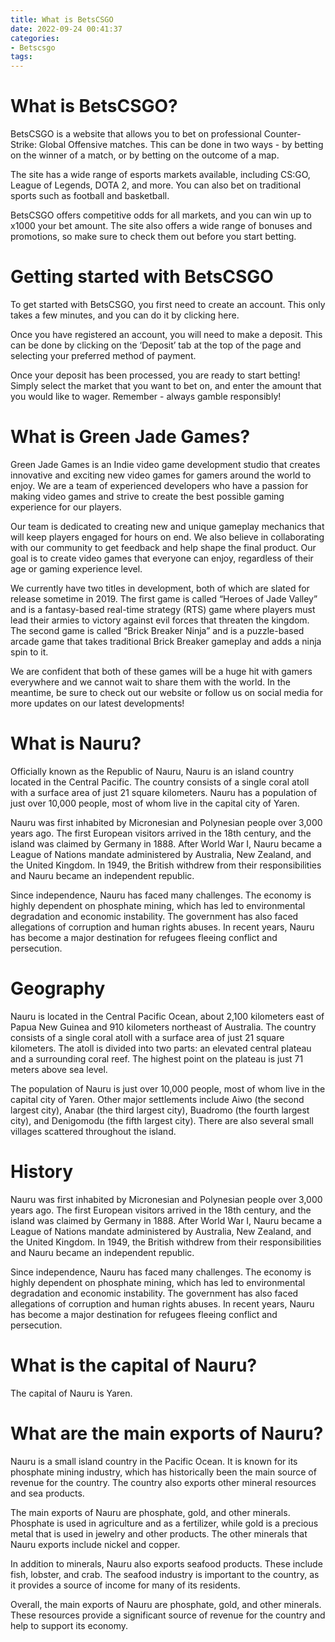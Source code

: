 ```yaml
---
title: What is BetsCSGO
date: 2022-09-24 00:41:37
categories:
- Betscsgo
tags:
---
```



#  What is BetsCSGO?

BetsCSGO is a website that allows you to bet on professional Counter-Strike: Global Offensive matches. This can be done in two ways - by betting on the winner of a match, or by betting on the outcome of a map.

The site has a wide range of esports markets available, including CS:GO, League of Legends, DOTA 2, and more. You can also bet on traditional sports such as football and basketball.

BetsCSGO offers competitive odds for all markets, and you can win up to x1000 your bet amount. The site also offers a wide range of bonuses and promotions, so make sure to check them out before you start betting.

# Getting started with BetsCSGO

To get started with BetsCSGO, you first need to create an account. This only takes a few minutes, and you can do it by clicking here.

Once you have registered an account, you will need to make a deposit. This can be done by clicking on the ‘Deposit’ tab at the top of the page and selecting your preferred method of payment.

Once your deposit has been processed, you are ready to start betting! Simply select the market that you want to bet on, and enter the amount that you would like to wager. Remember - always gamble responsibly!

#  What is Green Jade Games?

Green Jade Games is an Indie video game development studio that creates innovative and exciting new video games for gamers around the world to enjoy. We are a team of experienced developers who have a passion for making video games and strive to create the best possible gaming experience for our players.

Our team is dedicated to creating new and unique gameplay mechanics that will keep players engaged for hours on end. We also believe in collaborating with our community to get feedback and help shape the final product. Our goal is to create video games that everyone can enjoy, regardless of their age or gaming experience level.

We currently have two titles in development, both of which are slated for release sometime in 2019. The first game is called “Heroes of Jade Valley” and is a fantasy-based real-time strategy (RTS) game where players must lead their armies to victory against evil forces that threaten the kingdom. The second game is called “Brick Breaker Ninja” and is a puzzle-based arcade game that takes traditional Brick Breaker gameplay and adds a ninja spin to it.

We are confident that both of these games will be a huge hit with gamers everywhere and we cannot wait to share them with the world. In the meantime, be sure to check out our website or follow us on social media for more updates on our latest developments!

#  What is Nauru?

Officially known as the Republic of Nauru, Nauru is an island country located in the Central Pacific. The country consists of a single coral atoll with a surface area of just 21 square kilometers. Nauru has a population of just over 10,000 people, most of whom live in the capital city of Yaren.

Nauru was first inhabited by Micronesian and Polynesian people over 3,000 years ago. The first European visitors arrived in the 18th century, and the island was claimed by Germany in 1888. After World War I, Nauru became a League of Nations mandate administered by Australia, New Zealand, and the United Kingdom. In 1949, the British withdrew from their responsibilities and Nauru became an independent republic.

Since independence, Nauru has faced many challenges. The economy is highly dependent on phosphate mining, which has led to environmental degradation and economic instability. The government has also faced allegations of corruption and human rights abuses. In recent years, Nauru has become a major destination for refugees fleeing conflict and persecution.

# Geography

Nauru is located in the Central Pacific Ocean, about 2,100 kilometers east of Papua New Guinea and 910 kilometers northeast of Australia. The country consists of a single coral atoll with a surface area of just 21 square kilometers. The atoll is divided into two parts: an elevated central plateau and a surrounding coral reef. The highest point on the plateau is just 71 meters above sea level.

The population of Nauru is just over 10,000 people, most of whom live in the capital city of Yaren. Other major settlements include Aiwo (the second largest city), Anabar (the third largest city), Buadromo (the fourth largest city), and Denigomodu (the fifth largest city). There are also several small villages scattered throughout the island.

# History

Nauru was first inhabited by Micronesian and Polynesian people over 3,000 years ago. The first European visitors arrived in the 18th century, and the island was claimed by Germany in 1888. After World War I, Nauru became a League of Nations mandate administered by Australia, New Zealand, and the United Kingdom. In 1949, the British withdrew from their responsibilities and Nauru became an independent republic.

Since independence, Nauru has faced many challenges. The economy is highly dependent on phosphate mining, which has led to environmental degradation and economic instability. The government has also faced allegations of corruption and human rights abuses. In recent years, Nauru has become a major destination for refugees fleeing conflict and persecution.

#  What is the capital of Nauru?

The capital of Nauru is Yaren.

#  What are the main exports of Nauru?

Nauru is a small island country in the Pacific Ocean. It is known for its phosphate mining industry, which has historically been the main source of revenue for the country. The country also exports other mineral resources and sea products.

The main exports of Nauru are phosphate, gold, and other minerals. Phosphate is used in agriculture and as a fertilizer, while gold is a precious metal that is used in jewelry and other products. The other minerals that Nauru exports include nickel and copper.

In addition to minerals, Nauru also exports seafood products. These include fish, lobster, and crab. The seafood industry is important to the country, as it provides a source of income for many of its residents.

Overall, the main exports of Nauru are phosphate, gold, and other minerals. These resources provide a significant source of revenue for the country and help to support its economy.